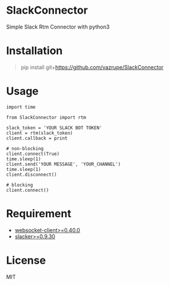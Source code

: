 # SlackConnector
Simple Slack Rtm Connector with python3

# Installation

> pip install git+https://github.com/vazrupe/SlackConnector

# Usage

```
import time

from SlackConnector import rtm

slack_token = 'YOUR SLACK BOT TOKEN'
client = rtm(slack_token)
client.callback = print

# non-blocking
client.connect(True)
time.sleep(1)
client.send('YOUR MESSAGE', 'YOUR_CHANNEL')
time.sleep(1)
client.disconnect()

# blocking
client.connect()
```


# Requirement

* [websocket-client>=0.40.0](https://pypi.python.org/pypi/websocket-client/)
* [slacker>=0.9.30](https://pypi.python.org/pypi/slacker/)

# License
MIT
